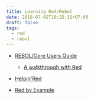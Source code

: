 ```yaml
---
title: Learning Red/Rebol
date: 2018-07-02T10:25:15+07:00
draft: false
tags:
  - red
  - rebol
---
```


- [REBOL/Core Users Guide](http://www.rebol.com/docs/core23/rebolcore.html)
  + [A walkthrough with Red](https://github.com/red/red/wiki/%5BDOC%5D-REBOL-Core-Users-Guide-__-A-walkthrough-with-Red)

- [Helpin'Red](http://helpin.red/)

- [Red by Example](http://www.red-by-example.org/)
